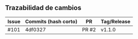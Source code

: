 ## Trazabilidad de cambios

| Issue | Commits (hash corto) | PR   | Tag/Release |
|-------|---------------------|------|------------|
| #101  | 4df0327             | PR #2| v1.1.0     |
